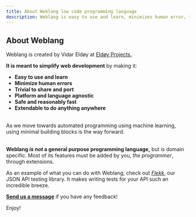 ```yaml
---
title: About Weblang low code programming language
description: Weblang is easy to use and learn, minimizes human error, trivial to share and, platform and language agnostic, safe, fast and extendable.
---
```

## About Weblang

Weblang is created by Vidar Eldøy at [Eldøy Projects.](https://eldoy.com)

**It is meant to simplify web development** by making it:

- **Easy to use and learn**
- **Minimize human errors**
- **Trivial to share and port**
- **Platform and language agnostic**
- **Safe and reasonably fast**
- **Extendable to do anything anywhere**

<br>
As we move towards automated programming using machine learning, using minimal building blocks is the way forward.
<br>
<br>

**Weblang _is not_ a general purpose programming language,** but is domain specific. Most of its features must be added by you, _the programmer_, through extensions.

As an example of what you can do with Weblang, check out [_Flekk_](https://github.com/eldoy/flekk), our JSON API testing library. It makes writing tests for your API such an incredible breeze.

**[Send us a message](https://github.com/eldoy)** if you have any feedback!

Enjoy!